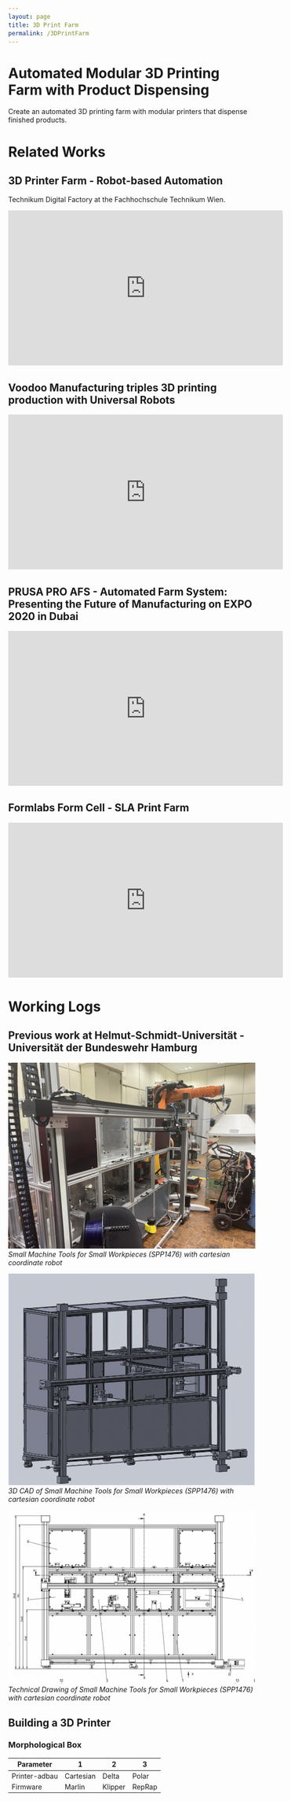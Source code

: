 ```yaml
---
layout: page
title: 3D Print Farm
permalink: /3DPrintFarm
---
```

# Automated Modular 3D Printing Farm with Product Dispensing
Create an automated 3D printing farm with modular printers that dispense finished products.

# Related Works
## 3D Printer Farm - Robot-based Automation
Technikum Digital Factory at the Fachhochschule Technikum Wien.

<iframe width="560" height="315" src="https://www.youtube.com/embed/EK57AHT1Xqk?si=HaMc4QVCozvwBd3g" title="YouTube video player" frameborder="0" allow="accelerometer; autoplay; clipboard-write; encrypted-media; gyroscope; picture-in-picture; web-share" allowfullscreen></iframe>


## Voodoo Manufacturing triples 3D printing production with Universal Robots

<iframe width="560" height="315" src="https://www.youtube.com/embed/qo_rtzEI_7Y?si=vljhj8MF0Ubtgw81" title="YouTube video player" frameborder="0" allow="accelerometer; autoplay; clipboard-write; encrypted-media; gyroscope; picture-in-picture; web-share" allowfullscreen></iframe>

## PRUSA PRO AFS - Automated Farm System: Presenting the Future of Manufacturing on EXPO 2020 in Dubai

<iframe width="560" height="315" src="https://www.youtube.com/embed/uLMRAC2zJJA?si=qkoUONVfIluHkT8M" title="YouTube video player" frameborder="0" allow="accelerometer; autoplay; clipboard-write; encrypted-media; gyroscope; picture-in-picture; web-share" allowfullscreen></iframe>

## Formlabs Form Cell - SLA Print Farm

<iframe width="560" height="315" src="https://www.youtube.com/embed/LvOdZ6FC-1E?si=w9Ja43ouGB71cQw9" title="YouTube video player" frameborder="0" allow="accelerometer; autoplay; clipboard-write; encrypted-media; gyroscope; picture-in-picture; web-share" allowfullscreen></iframe>

# Working Logs
## Previous work at Helmut-Schmidt-Universität - Universität der Bundeswehr Hamburg
![](./images/3dPrintFarm/spp1476.jpg)
*Small Machine Tools for Small Workpieces (SPP1476) with cartesian coordinate robot*


![](./images/3dPrintFarm/spp3DCad.jpg)
*3D CAD of Small Machine Tools for Small Workpieces (SPP1476) with cartesian coordinate robot*

![](./images/3dPrintFarm/sppTechDrawing.jpg)
*Technical Drawing of Small Machine Tools for Small Workpieces (SPP1476) with cartesian coordinate robot*

## Building a 3D Printer

### Morphological Box

| Parameter     | 1         | 2       | 3      |
|---------------|-----------|---------|--------|
| Printer-adbau | Cartesian | Delta   | Polar  |
| Firmware      | Marlin    | Klipper | RepRap |

